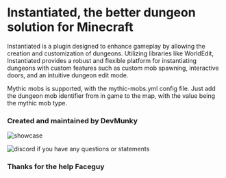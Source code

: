 # Instantiated, the better dungeon solution for Minecraft

Instantiated is a plugin designed to enhance gameplay by allowing the creation and customization of dungeons.
Utilizing libraries like WorldEdit, Instantiated provides a robust and flexible platform for instantiating dungeons 
with custom features such as custom mob spawning, interactive doors, and an intuitive dungeon edit mode.

Mythic mobs is supported, with the mythic-mobs.yml config file. Just add the dungeon mob identifier from in game to the map, with the value being the mythic mob type.

### Created and maintained by DevMunky

![showcase](https://github.com/DevMunky/Instantiated-Public/assets/126913961/26de716c-4e88-4624-b632-a7581a68803b)

![discord if you have any questions or statements](https://discord.gg/XggaTq7kjR)

### Thanks for the help Faceguy